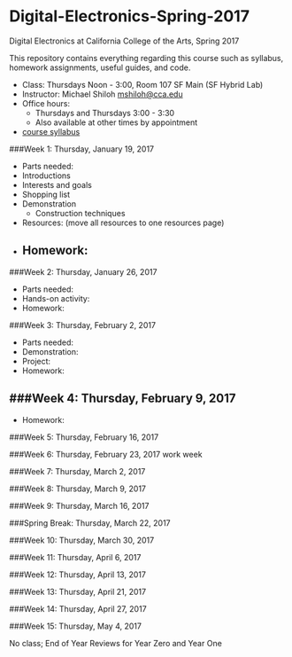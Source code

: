 # Digital-Electronics-Spring-2017
Digital Electronics at California College of the Arts, Spring 2017 

This repository contains everything regarding this course such as syllabus, homework assignments, useful guides, and code.

* Class: Thursdays Noon - 3:00, Room 107 SF Main (SF Hybrid Lab)
* Instructor: Michael Shiloh mshiloh@cca.edu
* Office hours: 
	* Thursdays and Thursdays 3:00 - 3:30
	* Also available at other times by appointment
* [course syllabus](syllabus.pdf)

###Week 1: Thursday, January 19, 2017
- Parts needed: 
- Introductions
- Interests and goals
- Shopping list
- Demonstration
	- Construction techniques
- Resources:  (move all resources to one resources page)
- Homework:
	- 

###Week 2: Thursday, January 26, 2017
- Parts needed: 
- Hands-on activity: 
- Homework:

###Week 3: Thursday, February 2, 2017
- Parts needed: 
- Demonstration: 
- Project: 
- Homework:

###Week 4: Thursday, February 9, 2017
- 
- Homework: 
	

###Week 5: Thursday, February 16, 2017

###Week 6: Thursday, February 23, 2017
	work week

###Week 7: Thursday, March 2, 2017

###Week 8: Thursday, March 9, 2017

###Week 9: Thursday, March 16, 2017

###Spring Break: Thursday, March 22, 2017

###Week 10: Thursday, March 30, 2017

###Week 11: Thursday, April 6, 2017

###Week 12: Thursday, April 13, 2017

###Week 13: Thursday, April 21, 2017

###Week 14: Thursday, April 27, 2017

###Week 15: Thursday, May 4, 2017

No class;  End of Year Reviews for Year Zero and Year One
